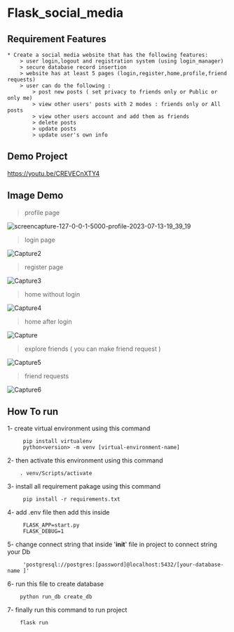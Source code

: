 # Flask_social_media
## Requirement Features
```
* Create a social media website that has the following features:
    > user login,logout and registration system (using login_manager)
    > secure database record insertion
    > website has at least 5 pages (login,register,home,profile,friend requests)
    > user can do the following :
        > post new posts ( set privacy to friends only or Public or only me)
        > view other users' posts with 2 modes : friends only or All posts
        > view other users account and add them as friends
        > delete posts
        > update posts
        > update user's own info
```
## Demo Project
https://youtu.be/CREVECnXTY4

## Image Demo 

> profile page

![screencapture-127-0-0-1-5000-profile-2023-07-13-19_39_19](https://github.com/mahmoudramadan0040/Social-App/assets/95087747/f2311131-a426-4517-9e42-4625ca9f078c)

> login page

![Capture2](https://github.com/mahmoudramadan0040/Social-App/assets/95087747/fa5bfe06-e99a-488a-b343-69679ede0791)

> register page

![Capture3](https://github.com/mahmoudramadan0040/Social-App/assets/95087747/73ae8584-af77-447f-b63a-4e73913c5294)

> home without login

![Capture4](https://github.com/mahmoudramadan0040/Social-App/assets/95087747/010a208d-5cd7-4d29-87f2-179c533e150b)

> home after login

![Capture](https://github.com/mahmoudramadan0040/Social-App/assets/95087747/167e9475-d211-4278-90b3-0471acd8b41a)

> explore friends ( you can make friend request )

![Capture5](https://github.com/mahmoudramadan0040/Social-App/assets/95087747/d07c3e74-72a3-42fb-adcf-cef627327ef9)

> friend requests

![Capture6](https://github.com/mahmoudramadan0040/Social-App/assets/95087747/8010a5d7-efac-44b3-875e-468d48ca4cd0)

## How To run 
1- create virtual environment using this command 
```
     pip install virtualenv
     python<version> -m venv [virtual-environment-name]
```
2- then activate this environment using this command 
```
    . venv/Scripts/activate
```
3- install all requirement pakage using this command
```
     pip install -r requirements.txt
```
4- add .env file then add this inside
```
     FLASK_APP=start.py
     FLASK_DEBUG=1
```
5- change connect string that inside '__init__' file in project to connect string your Db
```
     'postgresql://postgres:[password]@localhost:5432/[your-database-name ]'
```
6- run this file to create database 
```
    python run_db create_db
```
7- finally run this command to run project 
```
    flask run 
```
